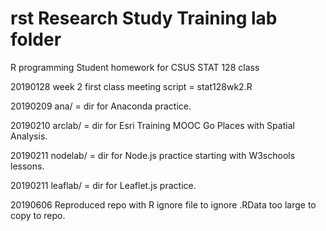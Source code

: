 # rst Research Study Training lab folder

R programming Student homework for CSUS STAT 128 class

20190128 week 2 first class meeting script = stat128wk2.R

20190209 ana/ = dir for Anaconda practice.

20190210 arclab/ = dir for Esri Training MOOC Go Places with Spatial Analysis.

20190211 nodelab/ = dir for Node.js practice starting with W3schools lessons.

20190211 leaflab/ = dir for Leaflet.js practice.

20190606 Reproduced repo with R ignore file to ignore .RData
  too large to copy to repo.
